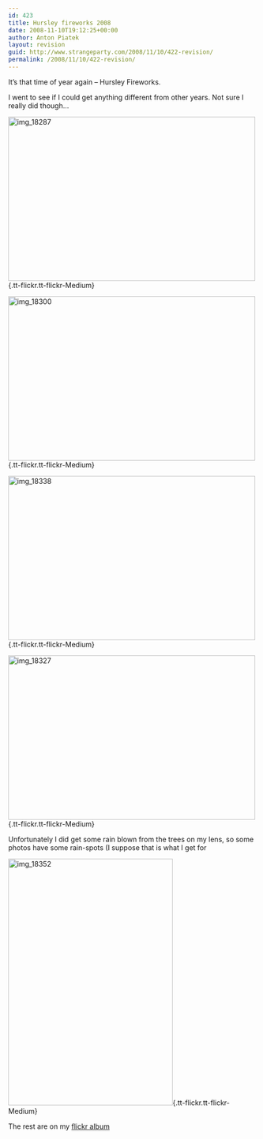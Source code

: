 ```yaml
---
id: 423
title: Hursley fireworks 2008
date: 2008-11-10T19:12:25+00:00
author: Anton Piatek
layout: revision
guid: http://www.strangeparty.com/2008/11/10/422-revision/
permalink: /2008/11/10/422-revision/
---
```

It&#8217;s that time of year again &#8211; Hursley Fireworks.

I went to see if I could get anything different from other years. Not sure I really did though&#8230;

[<img class="alignnone" src="http://farm4.static.flickr.com/3164/3014058706_74d90e1336.jpg" alt="img_18287" width="500" height="333" />](http://www.flickr.com/photos/antonpiatek/3014058706/ "img_18287"){.tt-flickr.tt-flickr-Medium}

[<img class="alignnone" src="http://farm4.static.flickr.com/3231/3014062736_a43fcc3d37.jpg" alt="img_18300" width="500" height="333" />](http://www.flickr.com/photos/antonpiatek/3014062736/ "img_18300"){.tt-flickr.tt-flickr-Medium}

[<img class="alignnone" src="http://farm4.static.flickr.com/3157/3013236885_0dd1e1dfd3.jpg" alt="img_18338" width="500" height="333" />](http://www.flickr.com/photos/antonpiatek/3013236885/ "img_18338"){.tt-flickr.tt-flickr-Medium}

[<img class="alignnone" src="http://farm4.static.flickr.com/3277/3013234089_b34ef5da0c.jpg" alt="img_18327" width="500" height="333" />](http://www.flickr.com/photos/antonpiatek/3013234089/ "img_18327"){.tt-flickr.tt-flickr-Medium}

Unfortunately I did get some rain blown from the trees on my lens, so some photos have some rain-spots (I suppose that is what I get for

[<img class="alignnone" src="http://farm4.static.flickr.com/3037/3013240731_ee7bf72102.jpg" alt="img_18352" width="333" height="500" />](http://www.flickr.com/photos/antonpiatek/3013240731/ "img_18352"){.tt-flickr.tt-flickr-Medium}

The rest are on my [flickr album](http://www.flickr.com/photos/32898341@N00/sets/72157608772081563/)